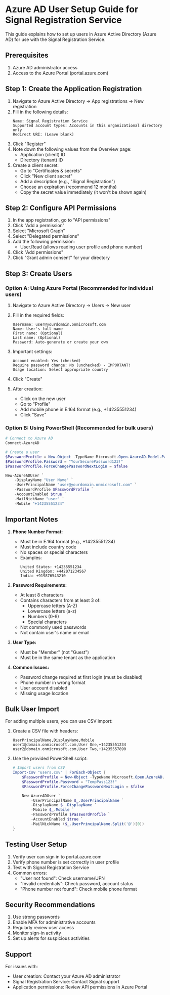 # Azure AD User Setup Guide for Signal Registration Service

This guide explains how to set up users in Azure Active Directory (Azure AD) for use with the Signal Registration Service.

## Prerequisites

1. Azure AD administrator access
2. Access to the Azure Portal (portal.azure.com)

## Step 1: Create the Application Registration

1. Navigate to Azure Active Directory → App registrations → New registration
2. Fill in the following details:
   ```
   Name: Signal Registration Service
   Supported account types: Accounts in this organizational directory only
   Redirect URI: (Leave blank)
   ```
3. Click "Register"
4. Note down the following values from the Overview page:
   - Application (client) ID
   - Directory (tenant) ID
5. Create a client secret:
   - Go to "Certificates & secrets"
   - Click "New client secret"
   - Add a description (e.g., "Signal Registration")
   - Choose an expiration (recommend 12 months)
   - Copy the secret value immediately (it won't be shown again)

## Step 2: Configure API Permissions

1. In the app registration, go to "API permissions"
2. Click "Add a permission"
3. Select "Microsoft Graph"
4. Select "Delegated permissions"
5. Add the following permission:
   - User.Read (allows reading user profile and phone number)
6. Click "Add permissions"
7. Click "Grant admin consent" for your directory

## Step 3: Create Users

### Option A: Using Azure Portal (Recommended for individual users)

1. Navigate to Azure Active Directory → Users → New user
2. Fill in the required fields:
   ```
   Username: user@yourdomain.onmicrosoft.com
   Name: User's full name
   First name: (Optional)
   Last name: (Optional)
   Password: Auto-generate or create your own
   ```

3. Important settings:
   ```
   Account enabled: Yes (checked)
   Require password change: No (unchecked) - IMPORTANT!
   Usage location: Select appropriate country
   ```

4. Click "Create"

5. After creation:
   - Click on the new user
   - Go to "Profile"
   - Add mobile phone in E.164 format (e.g., +14235551234)
   - Click "Save"

### Option B: Using PowerShell (Recommended for bulk users)

```powershell
# Connect to Azure AD
Connect-AzureAD

# Create a user
$PasswordProfile = New-Object -TypeName Microsoft.Open.AzureAD.Model.PasswordProfile
$PasswordProfile.Password = "YourSecurePassword123!"
$PasswordProfile.ForceChangePasswordNextLogin = $false

New-AzureADUser `
    -DisplayName "User Name" `
    -UserPrincipalName "user@yourdomain.onmicrosoft.com" `
    -PasswordProfile $PasswordProfile `
    -AccountEnabled $true `
    -MailNickName "user" `
    -Mobile "+14235551234"
```

## Important Notes

1. **Phone Number Format:**
   - Must be in E.164 format (e.g., +14235551234)
   - Must include country code
   - No spaces or special characters
   - Examples:
     ```
     United States: +14235551234
     United Kingdom: +442071234567
     India: +919876543210
     ```

2. **Password Requirements:**
   - At least 8 characters
   - Contains characters from at least 3 of:
     - Uppercase letters (A-Z)
     - Lowercase letters (a-z)
     - Numbers (0-9)
     - Special characters
   - Not commonly used passwords
   - Not contain user's name or email

3. **User Type:**
   - Must be "Member" (not "Guest")
   - Must be in the same tenant as the application

4. **Common Issues:**
   - Password change required at first login (must be disabled)
   - Phone number in wrong format
   - User account disabled
   - Missing usage location

## Bulk User Import

For adding multiple users, you can use CSV import:

1. Create a CSV file with headers:
   ```csv
   UserPrincipalName,DisplayName,Mobile
   user1@domain.onmicrosoft.com,User One,+14235551234
   user2@domain.onmicrosoft.com,User Two,+14235557890
   ```

2. Use the provided PowerShell script:
   ```powershell
   # Import users from CSV
   Import-Csv "users.csv" | ForEach-Object {
       $PasswordProfile = New-Object -TypeName Microsoft.Open.AzureAD.Model.PasswordProfile
       $PasswordProfile.Password = "TempPass123!"
       $PasswordProfile.ForceChangePasswordNextLogin = $false

       New-AzureADUser `
           -UserPrincipalName $_.UserPrincipalName `
           -DisplayName $_.DisplayName `
           -Mobile $_.Mobile `
           -PasswordProfile $PasswordProfile `
           -AccountEnabled $true `
           -MailNickName ($_.UserPrincipalName.Split('@')[0])
   }
   ```

## Testing User Setup

1. Verify user can sign in to portal.azure.com
2. Verify phone number is set correctly in user profile
3. Test with Signal Registration Service
4. Common errors:
   - "User not found": Check username/UPN
   - "Invalid credentials": Check password, account status
   - "Phone number not found": Check mobile phone format

## Security Recommendations

1. Use strong passwords
2. Enable MFA for administrative accounts
3. Regularly review user access
4. Monitor sign-in activity
5. Set up alerts for suspicious activities

## Support

For issues with:
- User creation: Contact your Azure AD administrator
- Signal Registration Service: Contact Signal support
- Application permissions: Review API permissions in Azure Portal
